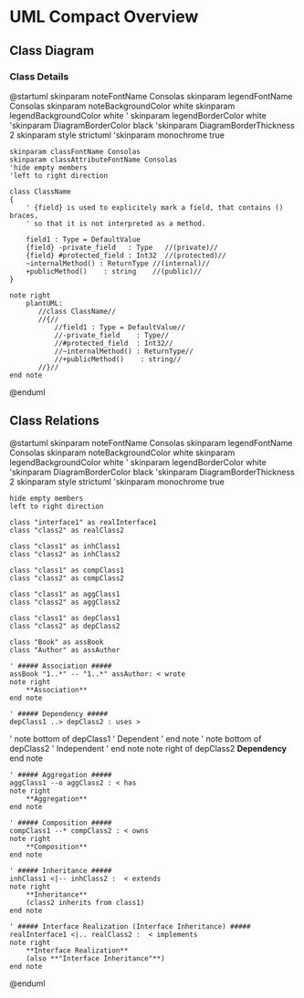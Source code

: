 # UML Compact Overview

<!-- 
    Hint for editing: Use *Visual Studio Code* together with the plugins
    *plantUML*,
    *Markdown All in One* and
    *Markdown PDF*
-->

## Class Diagram

### Class Details

@startuml
    skinparam noteFontName Consolas
    skinparam legendFontName Consolas
    skinparam noteBackgroundColor white
    skinparam legendBackgroundColor white
    ' skinparam legendBorderColor white
    'skinparam DiagramBorderColor black
    'skinparam DiagramBorderThickness 2
    skinparam style strictuml
    'skinparam monochrome true

    skinparam classFontName Consolas    
    skinparam classAttributeFontName Consolas
    'hide empty members
    'left to right direction

    class ClassName
    {
        ' {field} is used to explicitely mark a field, that contains () braces,
        ' so that it is not interpreted as a method.

        field1 : Type = DefaultValue
        {field} -private_field   : Type   //(private)//
        {field} #protected_field : Int32  //(protected)//
        ~internalMethod() : ReturnType //(internal)//
        +publicMethod()    : string    //(public)//
    }

    note right
        plantUML:
           //class ClassName//
           //{//
               //field1 : Type = DefaultValue//
               //-private_field    : Type//
               //#protected_field  : Int32//
               //~internalMethod() : ReturnType//
               //+publicMethod()    : string//
           //}//
    end note

@enduml

## Class Relations

@startuml
    skinparam noteFontName Consolas
    skinparam legendFontName Consolas
    skinparam noteBackgroundColor white
    skinparam legendBackgroundColor white
    ' skinparam legendBorderColor white
    'skinparam DiagramBorderColor black
    'skinparam DiagramBorderThickness 2
    skinparam style strictuml
    'skinparam monochrome true

    hide empty members
    left to right direction

    class "interface1" as realInterface1
    class "class2" as realClass2

    class "class1" as inhClass1
    class "class2" as inhClass2

    class "class1" as compClass1
    class "class2" as compClass2

    class "class1" as aggClass1
    class "class2" as aggClass2
    
    class "class1" as depClass1
    class "class2" as depClass2

    class "Book" as assBook
    class "Author" as assAuthor
    
    ' ##### Association #####
    assBook "1..*" -- "1..*" assAuthor: < wrote
    note right
        **Association**
    end note

    ' ##### Dependency #####
    depClass1 ..> depClass2 : uses >    
   '  note bottom of depClass1
    '     Dependent
    ' end note
    ' note bottom of depClass2
   '      Independent
    ' end note
    note right of depClass2
        **Dependency**
    end note

    ' ##### Aggregation #####
    aggClass1 --o aggClass2 : < has
    note right
        **Aggregation**
    end note

    ' ##### Composition #####
    compClass1 --* compClass2 : < owns
    note right
        **Composition**
    end note

    ' ##### Inheritance #####
    inhClass1 <|-- inhClass2 :  < extends
    note right
        **Inheritance**
        (class2 inherits from class1)
    end note

    ' ##### Interface Realization (Interface Inheritance) #####
    realInterface1 <|.. realClass2 :  < implements
    note right 
        **Interface Realization**
        (also **"Interface Inheritance"**)
    end note

@enduml
